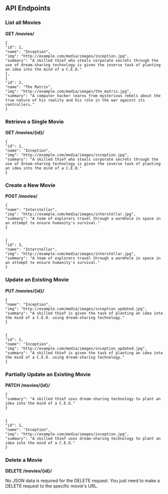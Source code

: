 ## API Endpoints

### List all Movies

**GET /movies/**

    {
    "id": 1,
    "name": "Inception",
    "img": "http://example.com/media/images/inception.jpg",
    "summary": "A skilled thief who steals corporate secrets through the use of dream-sharing technology is given the inverse task of planting an idea into the mind of a C.E.O."
    },
    {
    "id": 2,
    "name": "The Matrix",
    "img": "http://example.com/media/images/the_matrix.jpg",
    "summary": "A computer hacker learns from mysterious rebels about the true nature of his reality and his role in the war against its controllers."
    }

### Retrieve a Single Movie

**GET /movies/{id}/**

    {
    "id": 1,
    "name": "Inception",
    "img": "http://example.com/media/images/inception.jpg",
    "summary": "A skilled thief who steals corporate secrets through the use of dream-sharing technology is given the inverse task of planting an idea into the mind of a C.E.O."
    }

### Create a New Movie

**POST /movies/**

    {
    "name": "Interstellar",
    "img": "http://example.com/media/images/interstellar.jpg",
    "summary": "A team of explorers travel through a wormhole in space in an attempt to ensure humanity's survival."
    }


    {
    "id": 3,
    "name": "Interstellar",
    "img": "http://example.com/media/images/interstellar.jpg",
    "summary": "A team of explorers travel through a wormhole in space in an attempt to ensure humanity's survival."
    }

### Update an Existing Movie

**PUT /movies/{id}/**

    {
    "name": "Inception",
    "img": "http://example.com/media/images/inception_updated.jpg",
    "summary": "A skilled thief is given the task of planting an idea into the mind of a C.E.O. using dream-sharing technology."
    }


    {
    "id": 1,
    "name": "Inception",
    "img": "http://example.com/media/images/inception_updated.jpg",
    "summary": "A skilled thief is given the task of planting an idea into the mind of a C.E.O. using dream-sharing technology."
    }

### Partially Update an Existing Movie

**PATCH /movies/{id}/**

    {
    "summary": "A skilled thief uses dream-sharing technology to plant an idea into the mind of a C.E.O."
    }


    {
    "id": 1,
    "name": "Inception",
    "img": "http://example.com/media/images/inception.jpg",
    "summary": "A skilled thief uses dream-sharing technology to plant an idea into the mind of a C.E.O."
    }

### Delete a Movie

**DELETE /movies/{id}/**

No JSON data is required for the DELETE request. You just need to make a DELETE request to the specific movie's URL.
